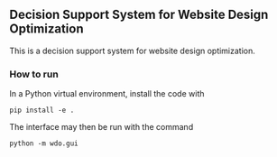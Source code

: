 ## Decision Support System for Website Design Optimization

This is a decision support system for website design optimization. 

### How to run

In a Python virtual environment, install the code with
```commandline
pip install -e .
```

The interface may then be run with the command
```commandline
python -m wdo.gui
```

